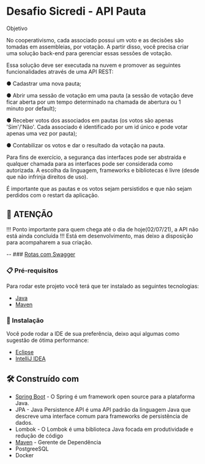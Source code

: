 # Desafio Sicredi - API Pauta 

Objetivo 

No cooperativismo, cada associado possui um voto e as decisões são tomadas em assembleias, por votação. 
A partir disso, você precisa criar uma solução back-end para gerenciar essas sessões de votação. 

Essa solução deve ser executada na nuvem e promover as seguintes funcionalidades através de uma API 
REST: 

● Cadastrar uma nova pauta; 

● Abrir uma sessão de votação em uma pauta (a sessão de votação deve ficar aberta por um tempo 
determinado na chamada de abertura ou 1 minuto por default); 

● Receber votos dos associados em pautas (os votos são apenas 'Sim'/'Não'. Cada associado é 
identificado por um id único e pode votar apenas uma vez por pauta); 

● Contabilizar os votos e dar o resultado da votação na pauta. 

Para fins de exercício, a segurança das interfaces pode ser abstraída e qualquer chamada para as interfaces 
pode ser considerada como autorizada. A escolha da linguagem, frameworks e bibliotecas é livre (desde que 
não infrinja direitos de uso). 

É importante que as pautas e os votos sejam persistidos e que não sejam perdidos com o restart da aplicação.

## 🚩 ATENÇÃO

!!! Ponto importante para quem chega até o dia de hoje(02/07/21), a API não está ainda concluída !!! Está em desenvolvimento, mas deixo a disposição para acompaharem a sua criação.


-- ### [Rotas com Swagger](https://github.com/onLeoRodrigues/ApiPauta/blob/main/src/main/java/com/api/pauta/images/rotasSwagger.png)


### 📋 Pré-requisitos

Para rodar este projeto você terá que ter instalado as seguintes tecnologias:

- [Java](https://www.oracle.com/br/java/technologies/javase/javase-jdk8-downloads.html)
- [Maven](https://maven.apache.org/download.cgi)


### 🔧 Instalação

Você pode rodar a IDE de sua preferência, deixo aqui algumas como sugestão de ótima performance:

- [Eclipse](https://www.eclipse.org/downloads/)
- [IntelliJ IDEA](https://www.jetbrains.com/pt-br/idea/)


## 🛠️ Construído com

- [Spring Boot](https://spring.io/projects/spring-boot) - O Spring é um framework open source para a plataforma Java.
- JPA - Java Persistence API é uma API padrão da linguagem Java que descreve uma interface comum para frameworks de persistência de dados.
- Lombok - O Lombok é uma biblioteca Java focada em produtividade e redução de código
- [Maven](https://maven.apache.org/) - Gerente de Dependência
- PostgreeSQL
- Docker



